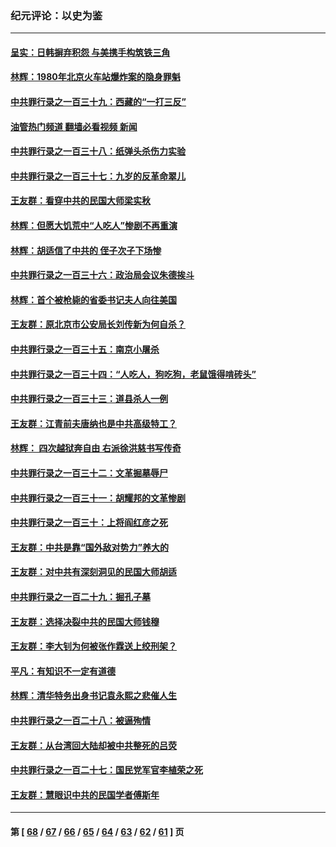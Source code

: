 ### 纪元评论：以史为鉴
---
#### [呈实：日韩摒弃积怨 与美携手构筑铁三角](../../pages/nsc1028/n14025196.md?07020330) 
#### [林辉：1980年北京火车站爆炸案的隐身罪魁](../../pages/nsc1028/n14024093.md?07020330) 
#### [中共罪行录之一百三十九：西藏的“一打三反”](../../pages/nsc1028/n14024088.md?07020330) 
#### [油管热门频道 翻墙必看视频 新闻](ok?07020330)
#### [中共罪行录之一百三十八：纸弹头杀伤力实验](../../pages/nsc1028/n14022692.md?07020330) 
#### [中共罪行录之一百三十七：九岁的反革命翠儿](../../pages/nsc1028/n14020997.md?07020330) 
#### [王友群：看穿中共的民国大师梁实秋](../../pages/nsc1028/n14020649.md?07020330) 
#### [林辉：但愿大饥荒中“人吃人”惨剧不再重演](../../pages/nsc1028/n14020531.md?07020330) 
#### [林辉：胡适信了中共的 侄子次子下场惨](../../pages/nsc1028/n14019760.md?07020330) 
#### [中共罪行录之一百三十六：政治局会议朱德挨斗](../../pages/nsc1028/n14017983.md?07020330) 
#### [林辉：首个被枪毙的省委书记夫人向往美国](../../pages/nsc1028/n14017481.md?07020330) 
#### [王友群：原北京市公安局长刘传新为何自杀？](../../pages/nsc1028/n14016995.md?07020330) 
#### [中共罪行录之一百三十五：南京小屠杀](../../pages/nsc1028/n14015189.md?07020330) 
#### [中共罪行录之一百三十四：“人吃人，狗吃狗，老鼠饿得啃砖头”](../../pages/nsc1028/n14014478.md?07020330) 
#### [中共罪行录之一百三十三：道县杀人一例](../../pages/nsc1028/n14014033.md?07020330) 
#### [王友群：江青前夫唐纳也是中共高级特工？](../../pages/nsc1028/n14011375.md?07020330) 
#### [林辉： 四次越狱奔自由 右派徐洪慈书写传奇](../../pages/nsc1028/n14010438.md?07020330) 
#### [中共罪行录之一百三十二：文革掘墓辱尸](../../pages/nsc1028/n14009626.md?07020330) 
#### [中共罪行录之一百三十一：胡耀邦的文革惨剧](../../pages/nsc1028/n14007184.md?07020330) 
#### [中共罪行录之一百三十：上将阎红彦之死](../../pages/nsc1028/n14004426.md?07020330) 
#### [王友群：中共是靠“国外敌对势力”养大的](../../pages/nsc1028/n14004284.md?07020330) 
#### [王友群：对中共有深刻洞见的民国大师胡适](../../pages/nsc1028/n14003453.md?07020330) 
#### [中共罪行录之一百二十九：掘孔子墓](../../pages/nsc1028/n14003058.md?07020330) 
#### [王友群：选择决裂中共的民国大师钱穆](../../pages/nsc1028/n14001046.md?07020330) 
#### [王友群：李大钊为何被张作霖送上绞刑架？](../../pages/nsc1028/n13999290.md?07020330) 
#### [平凡：有知识不一定有道德](../../pages/nsc1028/n13998913.md?07020330) 
#### [林辉：清华特务出身书记袁永熙之悲催人生](../../pages/nsc1028/n13997413.md?07020330) 
#### [中共罪行录之一百二十八：被逼殉情](../../pages/nsc1028/n13991056.md?07020330) 
#### [王友群：从台湾回大陆却被中共整死的吕荧](../../pages/nsc1028/n13989235.md?07020330) 
#### [中共罪行录之一百二十七：国民党军官李植荣之死](../../pages/nsc1028/n13989006.md?07020330) 
#### [王友群：慧眼识中共的民国学者傅斯年](../../pages/nsc1028/n13988371.md?07020330) 

---
#### 第 [ [68](./68.md?07020330) / [67](./67.md?07020330) / [66](./66.md?07020330) / [65](./65.md?07020330) / [64](./64.md?07020330) / [63](./63.md?07020330) / [62](./62.md?07020330) / [61](./61.md?07020330) ] 页
